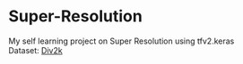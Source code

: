 # Super-Resolution
My self learning project on Super Resolution using tfv2.keras<br/>
Dataset: [Div2k](https://data.vision.ee.ethz.ch/cvl/DIV2K/)